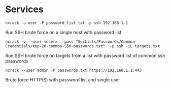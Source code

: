 # Services

```
ncrack -u user -P password_list.txt -p ssh 192.168.1.1
```

Run SSH brute force on a single host with password list

```
ncrack -v --user <user> --pass "SecLists/Passwords/Common-Credentials/top-20-common-SSH-passwords.txt"  -p ssh -iL targets.txt
```

Run SSH brute force on targets from a list with password list of common ssh passwords

```
ncrack --user admin -P passwords.txt https://192.168.1.1:443
```

Brute force HTTP(S) with password list and single user
